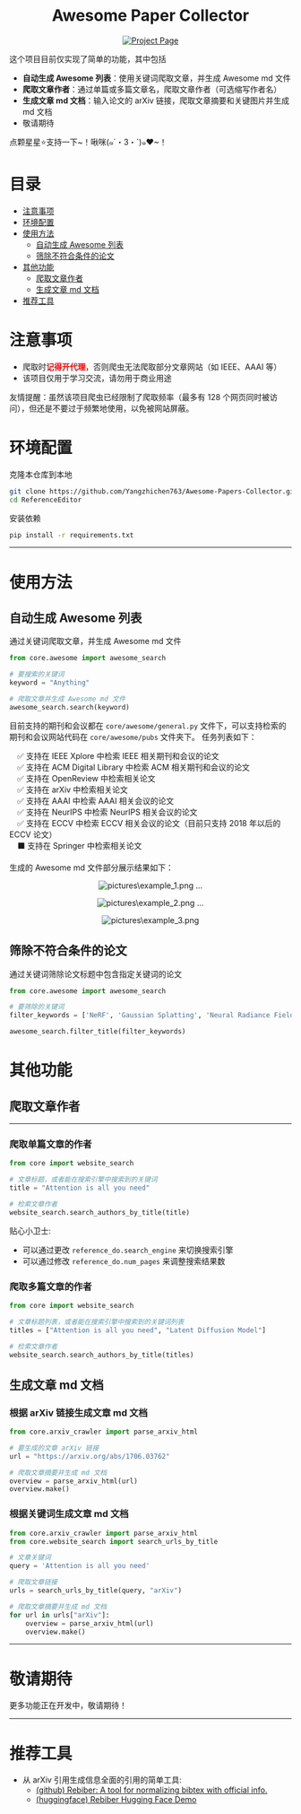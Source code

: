<div align="center">
<h1>Awesome Paper Collector</h1>

<a href="https://github.com/Yangzhichen763/Awesome-Paper-Collector"><img src='https://img.shields.io/badge/code-Awesome Paper Collector-darkgreen' alt='Project Page'></a>
</div>

这个项目目前仅实现了简单的功能，其中包括
- **自动生成 Awesome 列表**：使用关键词爬取文章，并生成 Awesome md 文件
- **爬取文章作者**：通过单篇或多篇文章名，爬取文章作者（可选缩写作者名）
- **生成文章 md 文档**：输入论文的 arXiv 链接，爬取文章摘要和关键图片并生成 md 文档
- 敬请期待

点颗星星⭐支持一下~！啾咪(๑´・3・`)๑❤~！

# 目录
- [注意事项](#注意事项)
- [环境配置](#环境配置)
- [使用方法](#使用方法)
  - [自动生成 Awesome 列表](#自动生成-awesome-列表)
  - [筛除不符合条件的论文](#筛除不符合条件的论文)
- [其他功能](#其他功能)
  - [爬取文章作者](#爬取文章作者)
  - [生成文章 md 文档](#生成文章-md-文档)
- [推荐工具](#推荐工具)

# 注意事项
- 爬取时<font color=red>**记得开代理**</font>，否则爬虫无法爬取部分文章网站（如 IEEE、AAAI 等）
- 该项目仅用于学习交流，请勿用于商业用途

友情提醒：虽然该项目爬虫已经限制了爬取频率（最多有 128 个网页同时被访问），但还是不要过于频繁地使用，以免被网站屏蔽。


# 环境配置
克隆本仓库到本地
```bash
git clone https://github.com/Yangzhichen763/Awesome-Papers-Collector.git
cd ReferenceEditor
```
安装依赖
```bash
pip install -r requirements.txt
```
---

# 使用方法
## 自动生成 Awesome 列表
通过关键词爬取文章，并生成 Awesome md 文件
```python
from core.awesome import awesome_search

# 要搜索的关键词
keyword = "Anything"

# 爬取文章并生成 Awesome md 文件
awesome_search.search(keyword)
```
目前支持的期刊和会议都在 `core/awesome/general.py` 文件下，可以支持检索的期刊和会议网站代码在 `core/awesome/pubs` 文件夹下。
任务列表如下：

<rb>&emsp;✅ 支持在 IEEE Xplore 中检索 IEEE 相关期刊和会议的论文
<br>&emsp;✅ 支持在 ACM Digital Library 中检索 ACM 相关期刊和会议的论文
<br>&emsp;✅ 支持在 OpenReview 中检索相关论文
<br>&emsp;✅ 支持在 arXiv 中检索相关论文
<br>&emsp;✅ 支持在 AAAI 中检索 AAAI 相关会议的论文
<br>&emsp;✅ 支持在 NeurIPS 中检索 NeurIPS 相关会议的论文
<br>&emsp;✅ 支持在 ECCV 中检索 ECCV 相关会议的论文（目前只支持 2018 年以后的 ECCV 论文）
<br>&emsp;⬛ 支持在 Springer 中检索相关论文

生成的 Awesome md 文件部分展示结果如下：
<center>

![pictures\example_1.png](pictures/example_1.png)
...

![pictures\example_2.png](pictures/example_2.png)
...

![pictures\example_3.png](pictures/example_3.png)
</center>

## 筛除不符合条件的论文
通过关键词筛除论文标题中包含指定关键词的论文
```python
from core.awesome import awesome_search

# 要筛除的关键词
filter_keywords = ['NeRF', 'Gaussian Splatting', 'Neural Radiance Fields', 'Neural', 'Gaussian']

awesome_search.filter_title(filter_keywords)
```

# 其他功能

## 爬取文章作者

---
### 爬取单篇文章的作者
```python
from core import website_search

# 文章标题，或者能在搜索引擎中搜索到的关键词
title = "Attention is all you need"

# 检索文章作者
website_search.search_authors_by_title(title)
```
贴心小卫士:
- 可以通过更改 `reference_do.search_engine` 来切换搜索引擎
- 可以通过修改 `reference_do.num_pages` 来调整搜索结果数
### 爬取多篇文章的作者
```python
from core import website_search

# 文章标题列表，或者能在搜索引擎中搜索到的关键词列表
titles = ["Attention is all you need", "Latent Diffusion Model"]

# 检索文章作者
website_search.search_authors_by_title(titles)
```

## 生成文章 md 文档
### 根据 arXiv 链接生成文章 md 文档
```python
from core.arxiv_crawler import parse_arxiv_html

# 要生成的文章 arXiv 链接
url = "https://arxiv.org/abs/1706.03762"

# 爬取文章摘要并生成 md 文档
overview = parse_arxiv_html(url)
overview.make()
```
### 根据关键词生成文章 md 文档
```python
from core.arxiv_crawler import parse_arxiv_html
from core.website_search import search_urls_by_title

# 文章关键词
query = 'Attention is all you need'

# 爬取文章链接
urls = search_urls_by_title(query, "arXiv")

# 爬取文章摘要并生成 md 文档
for url in urls["arXiv"]:
    overview = parse_arxiv_html(url)
    overview.make()
```

---

# 敬请期待
更多功能正在开发中，敬请期待！

---

# 推荐工具
- 从 arXiv 引用生成信息全面的引用的简单工具: 
  - [(github) Rebiber: A tool for normalizing bibtex with official info.](https://github.com/yuchenlin/rebiber)
  - [(huggingface) Rebiber Hugging Face Demo](https://huggingface.co/spaces/yuchenlin/Rebiber)
